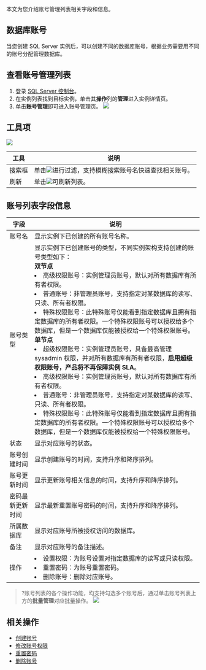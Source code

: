 本文为您介绍账号管理列表相关字段和信息。

## 数据库账号
当您创建 SQL Server 实例后，可以创建不同的数据库账号，根据业务需要用不同的账号分配管理数据库。

## 查看账号管理列表
1. 登录 [SQL Server 控制台](https://console.cloud.tencent.com/sqlserver)。
2. 在实例列表找到目标实例，单击其**操作**列的**管理**进入实例详情页。
3. 单击**账号管理**即可进入账号管理页。
![](https://qcloudimg.tencent-cloud.cn/raw/710389c2196211ad2685625eadc0011d.png)

## 工具项
![](https://qcloudimg.tencent-cloud.cn/raw/b5425c3301a8636085b296ad84d7fede.png)

| 工具 | 说明 |
|---------|---------|
| 搜索框 | 单击![](https://qcloudimg.tencent-cloud.cn/raw/4e9962a6b05796851af7e63f3bea18dc.png)进行过滤，支持模糊搜索账号名快速查找相关账号。 |
| 刷新 | 单击![](https://qcloudimg.tencent-cloud.cn/raw/309481e9077b12e66da812127caa683a.png)可刷新列表。 |

## 账号列表字段信息

| 字段 | 说明 |
|---------|---------|
| 账号名 | 显示实例下已创建的所有账号名称。 |
| 账号类型 | 显示实例下已创建账号的类型，不同实例架构支持创建的账号类型如下：<br>**双节点**<li>高级权限账号：实例管理员账号，默认对所有数据库有所有者权限。<li>普通账号：非管理员账号，支持指定对某数据库的读写、只读、所有者权限。<li>特殊权限账号：此特殊账号仅能看到指定数据库且拥有指定数据库的所有者权限。一个特殊权限账号可以授权给多个数据库，但是一个数据库仅能被授权给一个特殊权限账号。<br>**单节点**<li>超级权限账号：实例管理员账号，具备最高管理 sysadmin 权限，并对所有数据库有所有者权限，<strong>启用超级权限账号，产品将不再保障实例 SLA</strong>。<li>高级权限账号：实例管理员账号，默认对所有数据库有所有者权限。<li>普通账号：非管理员账号，支持指定对某数据库的读写、只读、所有者权限。<li>特殊权限账号：此特殊账号仅能看到指定数据库且拥有指定数据库的所有者权限。一个特殊权限账号可以授权给多个数据库，但是一个数据库仅能被授权给一个特殊权限账号。 |
| 状态 | 显示对应账号的状态。 |
| 账号创建时间 | 显示创建账号的时间，支持升序和降序排列。 |
| 账号更新时间 | 显示更新账号相关信息的时间，支持升序和降序排列。 |
| 密码最新更新时间 | 显示最新重置账号密码的时间，支持升序和降序排列。 |
| 所属数据库 | 显示对应账号所被授权访问的数据库。 |
| 备注 | 显示对应账号的备注描述。 |
| 操作 | <li>设置权限：为账号设置对指定数据库的读写或只读权限。<li>重置密码：为账号重置密码。<li>删除账号：删除对应账号。 |

>?账号列表的各个操作功能，均支持勾选多个账号后，通过单击账号列表上方的**批量管理**对应批量操作。
>![](https://qcloudimg.tencent-cloud.cn/raw/d0fcf8973ccb6f6030b239f14bbe764d.png)

## 相关操作
- [创建账号](https://cloud.tencent.com/document/product/238/7521)
- [修改账号权限](https://cloud.tencent.com/document/product/238/43236)
- [重置密码](https://cloud.tencent.com/document/product/238/43235)
- [删除账号](https://cloud.tencent.com/document/product/238/43237)

  
